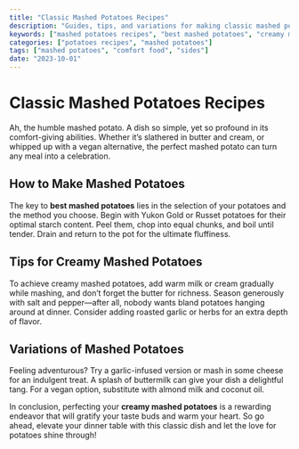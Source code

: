```yaml
---
title: "Classic Mashed Potatoes Recipes"
description: "Guides, tips, and variations for making classic mashed potatoes, including traditional, vegan, and garlicky versions."
keywords: ["mashed potatoes recipes", "best mashed potatoes", "creamy mashed potatoes"]
categories: ["potatoes recipes", "mashed potatoes"]
tags: ["mashed potatoes", "comfort food", "sides"]
date: "2023-10-01"
---
```


# Classic Mashed Potatoes Recipes

Ah, the humble mashed potato. A dish so simple, yet so profound in its comfort-giving abilities. Whether it’s slathered in butter and cream, or whipped up with a vegan alternative, the perfect mashed potato can turn any meal into a celebration. 

## How to Make Mashed Potatoes

The key to **best mashed potatoes** lies in the selection of your potatoes and the method you choose. Begin with Yukon Gold or Russet potatoes for their optimal starch content. Peel them, chop into equal chunks, and boil until tender. Drain and return to the pot for the ultimate fluffiness. 

## Tips for Creamy Mashed Potatoes

To achieve creamy mashed potatoes, add warm milk or cream gradually while mashing, and don’t forget the butter for richness. Season generously with salt and pepper—after all, nobody wants bland potatoes hanging around at dinner. Consider adding roasted garlic or herbs for an extra depth of flavor.

## Variations of Mashed Potatoes

Feeling adventurous? Try a garlic-infused version or mash in some cheese for an indulgent treat. A splash of buttermilk can give your dish a delightful tang. For a vegan option, substitute with almond milk and coconut oil. 

In conclusion, perfecting your **creamy mashed potatoes** is a rewarding endeavor that will gratify your taste buds and warm your heart. So go ahead, elevate your dinner table with this classic dish and let the love for potatoes shine through!